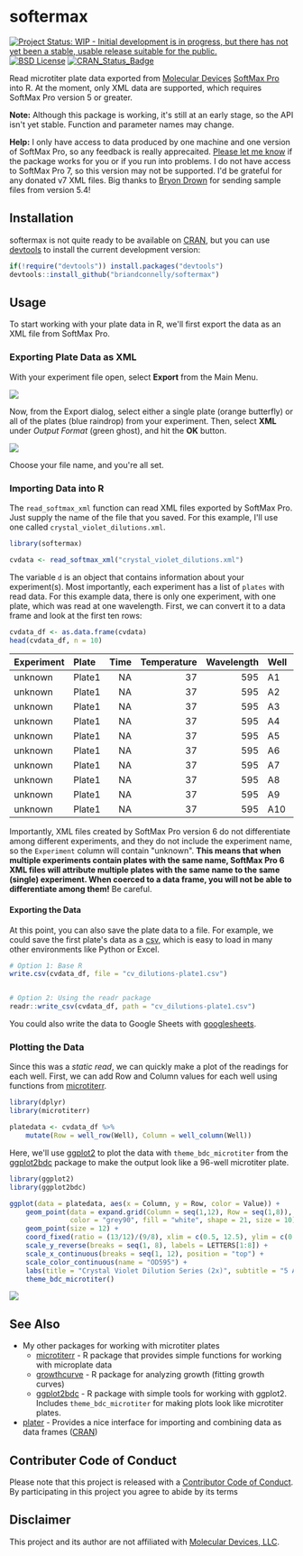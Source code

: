 softermax
================

<!-- README.md is generated from README.Rmd. Please edit that file -->
[![Project Status: WIP - Initial development is in progress, but there has not yet been a stable, usable release suitable for the public.](http://www.repostatus.org/badges/latest/wip.svg)](http://www.repostatus.org/#wip) [![BSD License](https://img.shields.io/badge/license-BSD-brightgreen.svg)](https://opensource.org/licenses/BSD-2-Clause) [![CRAN\_Status\_Badge](http://www.r-pkg.org/badges/version/softermax)](https://cran.r-project.org/package=softermax)

Read microtiter plate data exported from [Molecular Devices](https://www.moleculardevices.com) [SoftMax Pro](https://www.moleculardevices.com/systems/microplate-readers/softmax-pro-7-software) into R. At the moment, only XML data are supported, which requires SoftMax Pro version 5 or greater.

**Note:** Although this package is working, it's still at an early stage, so the API isn't yet stable. Function and parameter names may change.

**Help:** I only have access to data produced by one machine and one version of SoftMax Pro, so any feedback is really apprecaited. [Please let me know](https://github.com/briandconnelly/softermax/issues) if the package works for you or if you run into problems. I do not have access to SoftMax Pro 7, so this version may not be supported. I'd be grateful for any donated v7 XML files. Big thanks to [Bryon Drown](https://github.com/bdrown) for sending sample files from version 5.4!

Installation
------------

softermax is not quite ready to be available on [CRAN](http://cran.r-project.org), but you can use [devtools](http://cran.r-project.org/web/packages/devtools/index.html) to install the current development version:

``` r
if(!require("devtools")) install.packages("devtools")
devtools::install_github("briandconnelly/softermax")
```

Usage
-----

To start working with your plate data in R, we'll first export the data as an XML file from SoftMax Pro.

### Exporting Plate Data as XML

With your experiment file open, select **Export** from the Main Menu.

![](README-images/main_menu.png)

Now, from the Export dialog, select either a single plate (orange butterfly) or all of the plates (blue raindrop) from your experiment. Then, select **XML** under *Output Format* (green ghost), and hit the **OK** button.

![](README-images/export_details.png)

Choose your file name, and you're all set.

### Importing Data into R

The `read_softmax_xml` function can read XML files exported by SoftMax Pro. Just supply the name of the file that you saved. For this example, I'll use one called `crystal_violet_dilutions.xml`.

``` r
library(softermax)

cvdata <- read_softmax_xml("crystal_violet_dilutions.xml")
```

The variable `d` is an object that contains information about your experiment(s). Most importantly, each experiment has a list of `plates` with read data. For this example data, there is only one experiment, with one plate, which was read at one wavelength. First, we can convert it to a data frame and look at the first ten rows:

``` r
cvdata_df <- as.data.frame(cvdata)
head(cvdata_df, n = 10)
```

| Experiment | Plate  |  Time|  Temperature|  Wavelength| Well |   Value|
|:-----------|:-------|-----:|------------:|-----------:|:-----|-------:|
| unknown    | Plate1 |    NA|           37|         595| A1   |  4.0000|
| unknown    | Plate1 |    NA|           37|         595| A2   |  4.0000|
| unknown    | Plate1 |    NA|           37|         595| A3   |  4.0000|
| unknown    | Plate1 |    NA|           37|         595| A4   |  4.0000|
| unknown    | Plate1 |    NA|           37|         595| A5   |  4.0000|
| unknown    | Plate1 |    NA|           37|         595| A6   |  4.0000|
| unknown    | Plate1 |    NA|           37|         595| A7   |  4.0000|
| unknown    | Plate1 |    NA|           37|         595| A8   |  2.7609|
| unknown    | Plate1 |    NA|           37|         595| A9   |  1.5331|
| unknown    | Plate1 |    NA|           37|         595| A10  |  0.8534|

Importantly, XML files created by SoftMax Pro version 6 do not differentiate among different experiments, and they do not include the experiment name, so the `Experiment` column will contain "unknown". **This means that when multiple experiments contain plates with the same name, SoftMax Pro 6 XML files will attribute multiple plates with the same name to the same (single) experiment. When coerced to a data frame, you will not be able to differentiate among them!** Be careful.

#### Exporting the Data

At this point, you can also save the plate data to a file. For example, we could save the first plate's data as a [csv](https://en.wikipedia.org/wiki/Comma-separated_values), which is easy to load in many other environments like Python or Excel.

``` r
# Option 1: Base R
write.csv(cvdata_df, file = "cv_dilutions-plate1.csv")


# Option 2: Using the readr package
readr::write_csv(cvdata_df, path = "cv_dilutions-plate1.csv")
```

You could also write the data to Google Sheets with [googlesheets](https://github.com/jennybc/googlesheets).

### Plotting the Data

Since this was a *static read*, we can quickly make a plot of the readings for each well. First, we can add Row and Column values for each well using functions from [microtiterr](https://github.com/briandconnelly/microtiterr).

``` r
library(dplyr)
library(microtiterr)

platedata <- cvdata_df %>%
    mutate(Row = well_row(Well), Column = well_column(Well))
```

Here, we'll use [ggplot2](https://cran.r-project.org/package=ggplot2) to plot the data with `theme_bdc_microtiter` from the [ggplot2bdc](https://github.com/briandconnelly/ggplot2bdc) package to make the output look like a 96-well microtiter plate.

``` r
library(ggplot2)
library(ggplot2bdc)

ggplot(data = platedata, aes(x = Column, y = Row, color = Value)) +
    geom_point(data = expand.grid(Column = seq(1,12), Row = seq(1,8)),
               color = "grey90", fill = "white", shape = 21, size = 10) +
    geom_point(size = 12) +
    coord_fixed(ratio = (13/12)/(9/8), xlim = c(0.5, 12.5), ylim = c(0.6, 8.4)) +
    scale_y_reverse(breaks = seq(1, 8), labels = LETTERS[1:8]) +
    scale_x_continuous(breaks = seq(1, 12), position = "top") +
    scale_color_continuous(name = "OD595") +
    labs(title = "Crystal Violet Dilution Series (2x)", subtitle = "5 April 2017") +
    theme_bdc_microtiter()
```

![](README-images/Static%20Plot-1.png)

See Also
--------

-   My other packages for working with microtiter plates
    -   [microtiterr](https://github.com/briandconnelly/microtiterr) - R package that provides simple functions for working with microplate data
    -   [growthcurve](https://github.com/briandconnelly/growthcurve) - R package for analyzing growth (fitting growth curves)
    -   [ggplot2bdc](https://github.com/briandconnelly/ggplot2bdc) - R package with simple tools for working with ggplot2. Includes `theme_bdc_microtiter` for making plots look like microtiter plates.
-   [plater](https://github.com/ropenscilabs/plater) - Provides a nice interface for importing and combining data as data frames ([CRAN](https://cran.r-project.org/package=plater))

Contributer Code of Conduct
---------------------------

Please note that this project is released with a [Contributor Code of Conduct](CONDUCT.md). By participating in this project you agree to abide by its terms

Disclaimer
----------

This project and its author are not affiliated with [Molecular Devices, LLC](https://www.moleculardevices.com).
